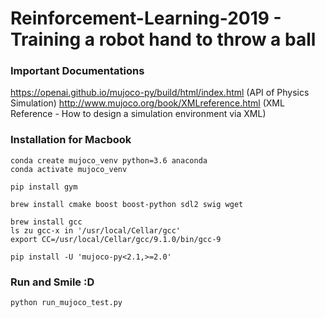 # Reinforcement-Learning-2019 - Training a robot hand to throw a ball

### Important Documentations

https://openai.github.io/mujoco-py/build/html/index.html (API of Physics Simulation)
http://www.mujoco.org/book/XMLreference.html (XML Reference - How to design a simulation environment via XML)
### Installation for Macbook
```
conda create mujoco_venv python=3.6 anaconda
conda activate mujoco_venv

pip install gym

brew install cmake boost boost-python sdl2 swig wget

brew install gcc
ls zu gcc-x in '/usr/local/Cellar/gcc'
export CC=/usr/local/Cellar/gcc/9.1.0/bin/gcc-9

pip install -U 'mujoco-py<2.1,>=2.0'
````

### Run and Smile :D

`python run_mujoco_test.py`
